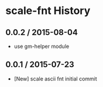 # scale-fnt History

## 0.0.2 / 2015-08-04
* use gm-helper module

## 0.0.1 / 2015-07-23
* [New] scale ascii fnt initial commit